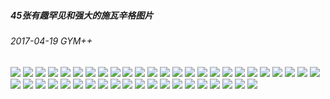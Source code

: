##### **45张有趣罕见和强大的施瓦辛格图片**
###### 2017-04-19 GYM++

![](https://github.com/xupea/fitness-life-style/blob/master/articles/45funnyrarepowerful/arnold-19.jpg?raw=true) 
![](https://github.com/xupea/fitness-life-style/blob/master/articles/45funnyrarepowerful/arnold-schwarzenegger-10.jpg?raw=true) 
![](https://github.com/xupea/fitness-life-style/blob/master/articles/45funnyrarepowerful/arnold-schwarzenegger-11.jpg?raw=true) 
![](https://github.com/xupea/fitness-life-style/blob/master/articles/45funnyrarepowerful/arnold-schwarzenegger-12.jpg?raw=true) 
![](https://github.com/xupea/fitness-life-style/blob/master/articles/45funnyrarepowerful/arnold-schwarzenegger-13.jpg?raw=true) 
![](https://github.com/xupea/fitness-life-style/blob/master/articles/45funnyrarepowerful/arnold-schwarzenegger-14.jpg?raw=true) 
![](https://github.com/xupea/fitness-life-style/blob/master/articles/45funnyrarepowerful/arnold-schwarzenegger-15.jpg?raw=true) 
![](https://github.com/xupea/fitness-life-style/blob/master/articles/45funnyrarepowerful/arnold-schwarzenegger-16.jpg?raw=true) 
![](https://github.com/xupea/fitness-life-style/blob/master/articles/45funnyrarepowerful/arnold-schwarzenegger-17.jpg?raw=true) 
![](https://github.com/xupea/fitness-life-style/blob/master/articles/45funnyrarepowerful/arnold-schwarzenegger-18.jpg?raw=true) 
![](https://github.com/xupea/fitness-life-style/blob/master/articles/45funnyrarepowerful/arnold-schwarzenegger-19.jpg?raw=true) 
![](https://github.com/xupea/fitness-life-style/blob/master/articles/45funnyrarepowerful/arnold-schwarzenegger-1_0.jpg?raw=true) 
![](https://github.com/xupea/fitness-life-style/blob/master/articles/45funnyrarepowerful/arnold-schwarzenegger-20.jpg?raw=true) 
![](https://github.com/xupea/fitness-life-style/blob/master/articles/45funnyrarepowerful/arnold-schwarzenegger-21.jpg?raw=true) 
![](https://github.com/xupea/fitness-life-style/blob/master/articles/45funnyrarepowerful/arnold-schwarzenegger-22.jpg?raw=true) 
![](https://github.com/xupea/fitness-life-style/blob/master/articles/45funnyrarepowerful/arnold-schwarzenegger-23.jpg?raw=true) 
![](https://github.com/xupea/fitness-life-style/blob/master/articles/45funnyrarepowerful/arnold-schwarzenegger-24.jpg?raw=true) 
![](https://github.com/xupea/fitness-life-style/blob/master/articles/45funnyrarepowerful/arnold-schwarzenegger-25.jpg?raw=true) 
![](https://github.com/xupea/fitness-life-style/blob/master/articles/45funnyrarepowerful/arnold-schwarzenegger-26.jpg?raw=true) 
![](https://github.com/xupea/fitness-life-style/blob/master/articles/45funnyrarepowerful/arnold-schwarzenegger-27.jpg?raw=true) 
![](https://github.com/xupea/fitness-life-style/blob/master/articles/45funnyrarepowerful/arnold-schwarzenegger-28.jpg?raw=true) 
![](https://github.com/xupea/fitness-life-style/blob/master/articles/45funnyrarepowerful/arnold-schwarzenegger-29.jpg?raw=true) 
![](https://github.com/xupea/fitness-life-style/blob/master/articles/45funnyrarepowerful/arnold-schwarzenegger-2_0.jpg?raw=true) 
![](https://github.com/xupea/fitness-life-style/blob/master/articles/45funnyrarepowerful/arnold-schwarzenegger-30.jpg?raw=true) 
![](https://github.com/xupea/fitness-life-style/blob/master/articles/45funnyrarepowerful/arnold-schwarzenegger-31.jpg?raw=true) 
![](https://github.com/xupea/fitness-life-style/blob/master/articles/45funnyrarepowerful/arnold-schwarzenegger-32.jpg?raw=true) 
![](https://github.com/xupea/fitness-life-style/blob/master/articles/45funnyrarepowerful/arnold-schwarzenegger-33.jpg?raw=true) 
![](https://github.com/xupea/fitness-life-style/blob/master/articles/45funnyrarepowerful/arnold-schwarzenegger-34.jpg?raw=true) 
![](https://github.com/xupea/fitness-life-style/blob/master/articles/45funnyrarepowerful/arnold-schwarzenegger-35.jpg?raw=true) 
![](https://github.com/xupea/fitness-life-style/blob/master/articles/45funnyrarepowerful/arnold-schwarzenegger-36.jpg?raw=true) 
![](https://github.com/xupea/fitness-life-style/blob/master/articles/45funnyrarepowerful/arnold-schwarzenegger-37.jpg?raw=true) 
![](https://github.com/xupea/fitness-life-style/blob/master/articles/45funnyrarepowerful/arnold-schwarzenegger-38.jpg?raw=true) 
![](https://github.com/xupea/fitness-life-style/blob/master/articles/45funnyrarepowerful/arnold-schwarzenegger-39.jpg?raw=true) 
![](https://github.com/xupea/fitness-life-style/blob/master/articles/45funnyrarepowerful/arnold-schwarzenegger-3_0.jpg?raw=true) 
![](https://github.com/xupea/fitness-life-style/blob/master/articles/45funnyrarepowerful/arnold-schwarzenegger-40.jpg?raw=true) 
![](https://github.com/xupea/fitness-life-style/blob/master/articles/45funnyrarepowerful/arnold-schwarzenegger-41.jpg?raw=true) 
![](https://github.com/xupea/fitness-life-style/blob/master/articles/45funnyrarepowerful/arnold-schwarzenegger-42.jpg?raw=true) 
![](https://github.com/xupea/fitness-life-style/blob/master/articles/45funnyrarepowerful/arnold-schwarzenegger-43.jpg?raw=true) 
![](https://github.com/xupea/fitness-life-style/blob/master/articles/45funnyrarepowerful/arnold-schwarzenegger-4_0.jpg?raw=true) 
![](https://github.com/xupea/fitness-life-style/blob/master/articles/45funnyrarepowerful/arnold-schwarzenegger-5_0.jpg?raw=true) 
![](https://github.com/xupea/fitness-life-style/blob/master/articles/45funnyrarepowerful/arnold-schwarzenegger-6.jpg?raw=true) 
![](https://github.com/xupea/fitness-life-style/blob/master/articles/45funnyrarepowerful/arnold-schwarzenegger-7.jpg?raw=true) 
![](https://github.com/xupea/fitness-life-style/blob/master/articles/45funnyrarepowerful/arnold-schwarzenegger-8.jpg?raw=true) 
![](https://github.com/xupea/fitness-life-style/blob/master/articles/45funnyrarepowerful/arnold-schwarzenegger-9.jpg?raw=true) 
![](https://github.com/xupea/fitness-life-style/blob/master/articles/45funnyrarepowerful/arnold-schwarzenegger_0.jpg?raw=true) 

